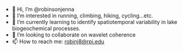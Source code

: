 - 👋 Hi, I’m @robinsonjenna
- 👀 I’m interested in running, climbing, hiking, cycling...etc.
- 🌱 I’m currently learning to identify spatiotemporal variability in lake biogeochemical processes. 
- 💞️ I’m looking to collaborate on wavelet coherence
- 📫 How to reach me: robinj8@rpi.edu

<!---
robinsonjenna/robinsonjenna is a ✨ special ✨ repository because its `README.md` (this file) appears on your GitHub profile.
You can click the Preview link to take a look at your changes.
--->
